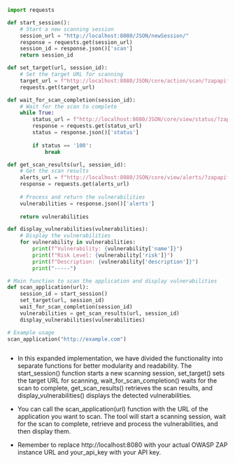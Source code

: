 ```py
import requests

def start_session():
    # Start a new scanning session
    session_url = "http://localhost:8080/JSON/newSession/"
    response = requests.get(session_url)
    session_id = response.json()['scan']
    return session_id

def set_target(url, session_id):
    # Set the target URL for scanning
    target_url = f"http://localhost:8080/JSON/core/action/scan/?zapapiformat=JSON&url={url}&apikey=your_api_key&session={session_id}"
    requests.get(target_url)

def wait_for_scan_completion(session_id):
    # Wait for the scan to complete
    while True:
        status_url = f"http://localhost:8080/JSON/core/view/status/?zapapiformat=JSON&apikey=your_api_key&session={session_id}"
        response = requests.get(status_url)
        status = response.json()['status']
        
        if status == '100':
            break

def get_scan_results(url, session_id):
    # Get the scan results
    alerts_url = f"http://localhost:8080/JSON/core/view/alerts/?zapapiformat=JSON&apikey=your_api_key&baseurl={url}&session={session_id}"
    response = requests.get(alerts_url)
    
    # Process and return the vulnerabilities
    vulnerabilities = response.json()['alerts']
    
    return vulnerabilities

def display_vulnerabilities(vulnerabilities):
    # Display the vulnerabilities
    for vulnerability in vulnerabilities:
        print(f"Vulnerability: {vulnerability['name']}")
        print(f"Risk Level: {vulnerability['risk']}")
        print(f"Description: {vulnerability['description']}")
        print("-----")

# Main function to scan the application and display vulnerabilities
def scan_application(url):
    session_id = start_session()
    set_target(url, session_id)
    wait_for_scan_completion(session_id)
    vulnerabilities = get_scan_results(url, session_id)
    display_vulnerabilities(vulnerabilities)

# Example usage
scan_application("http://example.com")



```


- In this expanded implementation, we have divided the functionality into separate functions for better modularity and readability. The start_session() function starts a new scanning session, set_target() sets the target URL for scanning, wait_for_scan_completion() waits for the scan to complete, get_scan_results() retrieves the scan results, and display_vulnerabilities() displays the detected vulnerabilities.

- You can call the scan_application(url) function with the URL of the application you want to scan. The tool will start a scanning session, wait for the scan to complete, retrieve and process the vulnerabilities, and then display them.

- Remember to replace http://localhost:8080 with your actual OWASP ZAP instance URL and your_api_key with your API key.

 


